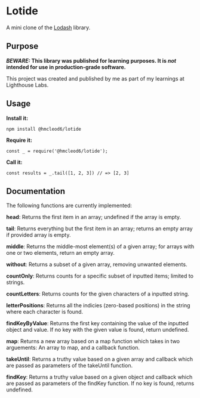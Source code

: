 # Lotide

A mini clone of the [Lodash](https://lodash.com) library.

## Purpose

**_BEWARE:_ This library was published for learning purposes. It is _not_ intended for use in production-grade software.**

This project was created and published by me as part of my learnings at Lighthouse Labs. 

## Usage

**Install it:**

`npm install @hmcleod6/lotide`

**Require it:**

`const _ = require('@hmcleod6/lotide');`

**Call it:**

`const results = _.tail([1, 2, 3]) // => [2, 3]`

## Documentation

The following functions are currently implemented:

**head**: Returns the first item in an array; undefined if the array is empty.

**tail**: Returns everything but the first item in an array; returns an empty array if provided array is empty.

**middle**: Returns the middle-most element(s) of a given array; for arrays with one or two elements, return an empty array.

**without**: Returns a subset of a given array, removing unwanted elements.

**countOnly**: Returns counts for a specific subset of inputted items; limited to strings.

**countLetters**: Returns counts for the given characters of a inputted string.

**letterPositions**: Returns all the indicies (zero-based positions) in the string where each character is found.

**findKeyByValue**: Returns the first key containing the value of the inputted object and value. If no key with the given value is found, return undefined.

**map**: Returns a new array based on a map function which takes in two arguements: An array to map, and a callback function.

**takeUntil**: Returns a truthy value based on a given array and callback which are passed as parameters of the takeUntil function.

**findKey**: Returns a truthy value based on a given object and callback which are passed as parameters of the findKey function. If no key is found, returns undefined.